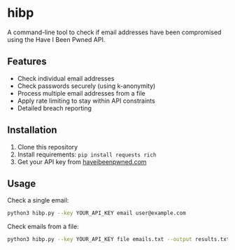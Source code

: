 # hibp

A command-line tool to check if email addresses have been compromised using the Have I Been Pwned API.

## Features

- Check individual email addresses
- Check passwords securely (using k-anonymity)
- Process multiple email addresses from a file
- Apply rate limiting to stay within API constraints
- Detailed breach reporting

## Installation

1. Clone this repository
2. Install requirements: `pip install requests rich`
3. Get your API key from [haveibeenpwned.com](https://haveibeenpwned.com/API/Key)

## Usage

Check a single email:
```bash
python3 hibp.py --key YOUR_API_KEY email user@example.com
```
Check emails from a file:
```bash
python3 hibp.py --key YOUR_API_KEY file emails.txt --output results.txt
```
